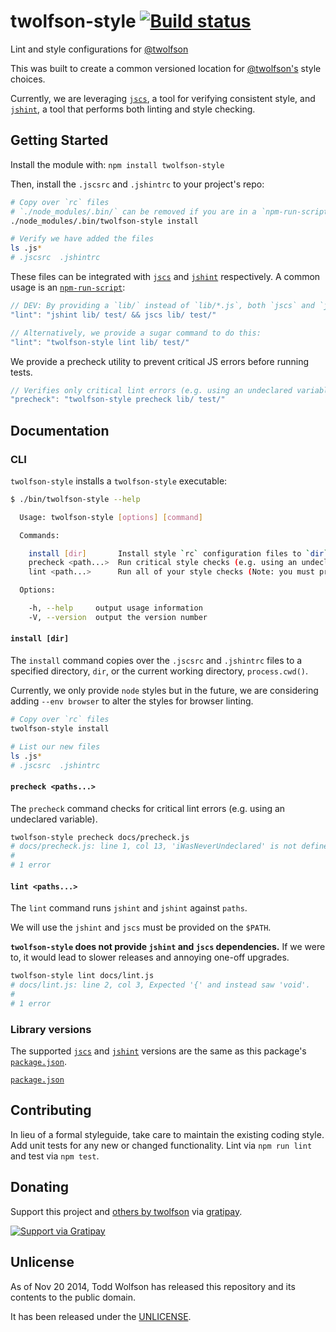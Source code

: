 # twolfson-style [![Build status](https://travis-ci.org/twolfson/twolfson-style.png?branch=master)](https://travis-ci.org/twolfson/twolfson-style)

Lint and style configurations for [@twolfson][]

This was built to create a common versioned location for [@twolfson's][@twolfson] style choices.

Currently, we are leveraging [`jscs`][], a tool for verifying consistent style, and [`jshint`][], a tool that performs both linting and style checking.

[@twolfson]: http://github.com/twolfson/
[`jscs`]: https://github.com/jscs-dev/node-jscs
[`jshint`]: http://jshint.org/

## Getting Started
Install the module with: `npm install twolfson-style`

Then, install the `.jscsrc` and `.jshintrc` to your project's repo:

```bash
# Copy over `rc` files
# `./node_modules/.bin/` can be removed if you are in a `npm-run-script` context
./node_modules/.bin/twolfson-style install

# Verify we have added the files
ls .js*
# .jscsrc  .jshintrc
```

These files can be integrated with [`jscs`][] and [`jshint`][] respectively. A common usage is an [`npm-run-script`][]:

```js
// DEV: By providing a `lib/` instead of `lib/*.js`, both `jscs` and `jshint` recurse the directory (e.g. `lib/hello/world.js`)
"lint": "jshint lib/ test/ && jscs lib/ test/"

// Alternatively, we provide a sugar command to do this:
"lint": "twolfson-style lint lib/ test/"
```

[`npm-run-script`]: https://www.npmjs.org/doc/cli/npm-run-script.html

We provide a precheck utility to prevent critical JS errors before running tests.

```js
// Verifies only critical lint errors (e.g. using an undeclared variable)
"precheck": "twolfson-style precheck lib/ test/"
```

## Documentation
### CLI
`twolfson-style` installs a `twolfson-style` executable:

```bash
$ ./bin/twolfson-style --help

  Usage: twolfson-style [options] [command]

  Commands:

    install [dir]       Install style `rc` configuration files to `dir` or the current directory
    precheck <path...>  Run critical style checks (e.g. using an undeclared variable)
    lint <path...>      Run all of your style checks (Note: you must provide `jshint` and `jscs` on your `$PATH`)

  Options:

    -h, --help     output usage information
    -V, --version  output the version number

```

#### `install [dir]`
The `install` command copies over the `.jscsrc` and `.jshintrc` files to a specified directory, `dir`, or the current working directory, `process.cwd()`.

Currently, we only provide `node` styles but in the future, we are considering adding `--env browser` to alter the styles for browser linting.

```bash
# Copy over `rc` files
twolfson-style install

# List our new files
ls .js*
# .jscsrc  .jshintrc
```

#### `precheck <paths...>`
The `precheck` command checks for critical lint errors (e.g. using an undeclared variable).

```bash
twolfson-style precheck docs/precheck.js
# docs/precheck.js: line 1, col 13, 'iWasNeverUndeclared' is not defined.
#
# 1 error
```

#### `lint <paths...>`
The `lint` command runs `jshint` and `jshint` against `paths`.

We will use the `jshint` and `jscs` must be provided on the `$PATH`.

**`twolfson-style` does not provide `jshint` and `jscs` dependencies.** If we were to, it would lead to slower releases and annoying one-off upgrades.

```bash
twolfson-style lint docs/lint.js
# docs/lint.js: line 2, col 3, Expected '{' and instead saw 'void'.
#
# 1 error
```

### Library versions
The supported [`jscs`][] and [`jshint`][] versions are the same as this package's [`package.json`][].

[`package.json`][]

[`package.json`]: package.json

## Contributing
In lieu of a formal styleguide, take care to maintain the existing coding style. Add unit tests for any new or changed functionality. Lint via `npm run lint` and test via `npm test`.

## Donating
Support this project and [others by twolfson][gratipay] via [gratipay][].

[![Support via Gratipay][gratipay-badge]][gratipay]

[gratipay-badge]: https://cdn.rawgit.com/gratipay/gratipay-badge/2.x.x/dist/gratipay.png
[gratipay]: https://www.gratipay.com/twolfson/

## Unlicense
As of Nov 20 2014, Todd Wolfson has released this repository and its contents to the public domain.

It has been released under the [UNLICENSE][].

[UNLICENSE]: UNLICENSE
